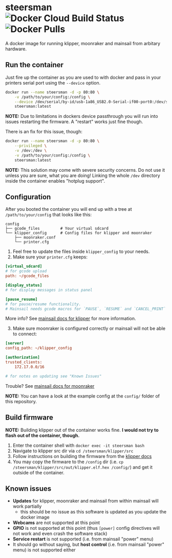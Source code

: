 # steersman ![Docker Cloud Build Status](https://img.shields.io/docker/cloud/build/voydz/steersman) ![Docker Pulls](https://img.shields.io/docker/pulls/voydz/steersman)
A docker image for running klipper, moonraker and mainsail from arbitary hardware.

## Run the container
Just fire up the container as you are used to with docker and pass in your printers serial port using the `--device` option.

```bash
docker run --name steersman -d -p 80:80 \
    -v /path/to/your/config:/config \
    --device /dev/serial/by-id/usb-1a86_USB2.0-Serial-if00-port0:/dev/serial/by-id/usb-1a86_USB2.0-Serial-if00-port0 \
    steersman:latest
```

**NOTE:** Due to limitations in dockers device passthrough you will run into issues restarting the firmware. A "restart" works just fine though.

There is an fix for this issue, though:

```bash
docker run --name steersman -d -p 80:80 \
    --privileged \
    -v /dev:/dev \
    -v /path/to/your/config:/config \
    steersman:latest
```

**NOTE:** This solution may come with severe security concerns. Do not use it unless you are sure, what you are doing! Linking the whole `/dev` directory inside the container enables "hotplug support".

## Configuration
After you booted the container you will end up with a tree at `/path/to/your/config` that looks like this:
```
config
├── gcode_files         # Your virtual sdcard
└── klipper_config      # Config files for klipper and moonraker
    ├── moonraker.conf
    └── printer.cfg
```

1. Feel free to update the files inside `klipper_config`  to your needs.
2. Make sure your `printer.cfg` keeps:
```ini
[virtual_sdcard]
# for gcode upload
path: ~/gcode_files 

[display_status]
# for display messages in status panel

[pause_resume]
# for pause/resume functionality. 
# Mainsail needs gcode macros for `PAUSE`, `RESUME` and `CANCEL_PRINT` to make the buttons work.
```
More info? See [mainsail docs for klipper](https://docs.mainsail.xyz/setup/manual-setup/klipper) for more information.

3. Make sure moonraker is configured correctly or mainsail will not be able to connect:
```ini
[server]
config_path: ~/klipper_config

[authorization]
trusted_clients:
    172.17.0.0/16

# for notes on updating see "Known Issues"
```
Trouble? See [mainsail docs for moonraker](https://docs.mainsail.xyz/setup/manual-setup/moonraker#configuration)

**NOTE:** You can have a look at the example config at the `config/` folder of this repository.

## Build firmware
**NOTE:** Building klipper out of the container works fine. **I would not try to flash out of the container, though.**

1. Enter the container shell with `docker exec -it steersman bash`
2. Navigate to klipper src dir via `cd /steersman/klipper/src`
3. Follow instructions on building the firmware from the [klipper docs](https://www.klipper3d.org/Installation.html#building-and-flashing-the-micro-controller)
4. You may copy the firmware to the `/config` dir (i.e. `cp /steersman/klipper/src/out/klipper.elf.hex /config/`) and get it outside of the container.

## Known issues
* **Updates** for klipper, moonraker and mainsail from within mainsail will work partially
    * this should be no issue as this software is updated as you update the docker image 
* **Webcams** are not supported at this point
* **GPIO** is not supported at this point (thus `[power]` config directives will not work and even crash the software stack)
* **Service restart** is not supported (i.e. from mainsail "power" menu)
* It should go without saying, but **host control** (i.e. from mainsail "power" menu) is not supported either 
